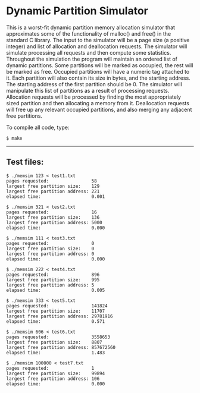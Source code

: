 # Dynamic Partition Simulator

This is a worst-fit dynamic partition memory allocation simulator that approximates some of the functionality of malloc() and free() in the standard C library. The input to the simulator will be a page size (a positive integer) and list of allocation and deallocation requests. The simulator will
simulate processing all requests and then compute some statistics. Throughout the simulation the program will maintain an ordered list of dynamic partitions. Some
partitions will be marked as occupied, the rest will be marked as free. Occupied partitions will have a numeric tag attached to it. Each partition will also contain its size in bytes, and the starting address. The starting address of the first partition should be 0. The simulator will manipulate this list of partitions as
a result of processing requests. Allocation requests will be processed by finding the most appropriately sized partition and then allocating a memory from it. Deallocation requests will free up any relevant occupied partitions, and also merging any adjacent free partitions.

To compile all code, type:
```
$ make
```

---
## Test files:
```
$ ./memsim 123 < test1.txt
pages requested:                58
largest free partition size:    129
largest free partition address: 221
elapsed time:                   0.001

$ ./memsim 321 < test2.txt
pages requested:                16
largest free partition size:    136
largest free partition address: 5000
elapsed time:                   0.000

$ ./memsim 111 < test3.txt
pages requested:                0
largest free partition size:    0
largest free partition address: 0
elapsed time:                   0.000

$ ./memsim 222 < test4.txt
pages requested:                896
largest free partition size:    995
largest free partition address: 5
elapsed time:                   0.005

$ ./memsim 333 < test5.txt
pages requested:                141824
largest free partition size:    11707
largest free partition address: 29781916
elapsed time:                   0.571

$ ./memsim 606 < test6.txt
pages requested:                3558653
largest free partition size:    8807
largest free partition address: 857672560
elapsed time:                   1.483

$ ./memsim 100000 < test7.txt
pages requested:                1
largest free partition size:    99894
largest free partition address: 106
elapsed time:                   0.000
```
